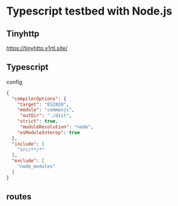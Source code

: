 # Typescript testbed with Node.js

## Tinyhttp
https://tinyhttp.v1rtl.site/

## Typescript
config

```json
{
  "compilerOptions": {
    "target": "ES2020",
    "module": "commonjs",
     "outDir": "./dist",
    "strict": true,
     "moduleResolution": "node",
    "esModuleInterop": true
  },
  "include": [
    "src/**/*"
  ],
  "exclude": [
    "node_modules"
  ]
}

```

## routes
